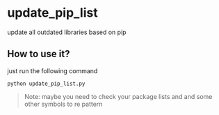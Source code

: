 # update_pip_list
update all outdated libraries based on pip

## How to use it?
just run the following command
```
python update_pip_list.py
```

> Note: maybe you need to check your package lists and and some other symbols to re pattern
